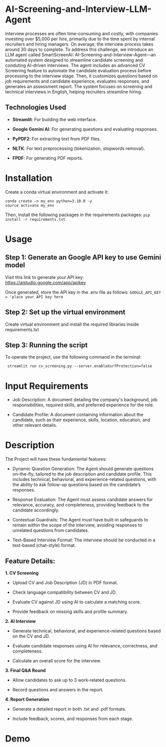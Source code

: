 # AI-Screening-and-Interview-LLM-Agent

Interview processes are often time-consuming and costly, with companies investing over $5,000 per hire, primarily due to the time spent by internal recruiters and hiring managers. On average, the interview process takes around 30 days to complete. To address this challenge, we introduce an LLM agent called SmartScreenAI: AI-Screening-and-Interview-Agent—an automated system designed to streamline candidate screening and conduting AI-driven interviews. The agent includes an advanced CV Screening feature to automate the candidate evaluation process before processing to the interview stage. Then, it customizes questions based on job requirements and candidate experience, evaluates responses, and generates an assessment report. The system focuses on screening and technical interviews in English, helping recruiters streamline hiring. 

## Technologies Used 

- **Streamlit**: For building the web interface.

- **Google Gemini AI**: For generating questions and evaluating responses.

- **PyPDF2**: For extracting text from PDF files.

- **NLTK**: For text preprocessing (tokenization, stopwords removal).

- **FPDF**: For generating PDF reports.

# Installation

Create a conda virtual environment and activate it:

```
conda create -n my_env python=3.10.0 -y
source activate my_env
```
Then, install the following packages in the requirements packages: ```pip install -r requirements.txt```  

# Usage

## Step 1: Generate an Google API key to use Gemini model 
Visit this link to generate your API key: https://aistudio.google.com/app/apikey

Once generated, store the API key in the .env file as follows: ```GOOGLE_API_KEY = 'place your API key here```

## Step 2: Set up the virtual environment
Create virtual environment and install the required libraries inside requirements.txt

## Step 3: Running the script
To operate the project, use the following command in the terminal:
```
 streamlit run cv_screening.py --server.enableXsrfProtection=false
```

# Input Requirements

- Job Description: A document detailing the company's background, job responsibilities, required skills, and preferred experience for the role.

- Candidate Profile: A document containing information about the candidate, such as their experience, skills, location, education, and other relevant details.

# Description

The Project will have these fundamental features:

- Dynamic Question Generation: The Agent should generate questions on-the-fly, tailored to the job description and candidate profile. This includes technical, behavioral, and experience-related questions, with the ability to ask follow-up questions based on the candidate’s responses.

- Response Evaluation: The Agent must assess candidate answers for relevance, accuracy, and completeness, providing feedback to the candidate accordingly.

- Contextual Guardrails: The Agent must have built-in safeguards to remain within the scope of the interview, avoiding responses to unrelated questions from candidates.

- Text-Based Interview Format: The interview should be conducted in a text-based (chat-style) format.

## Feature Details:

**1.	CV Screening**
   
- Upload CV and Job Description (JD) in PDF format.

- Check language compatibility between CV and JD.

- Evaluate CV against JD using AI to calculate a matching score.

- Provide feedback on missing skills and profile summary.

**2.	AI Interview**

- Generate technical, behavioral, and experience-related questions based on the CV and JD.

- Evaluate candidate responses using AI for relevance, correctness, and completeness.

- Calculate an overall score for the interview.

**3.	Final Q&A Round**
   
- Allow candidates to ask up to 3 work-related questions.

- Record questions and answers in the report.

**4.	Report Generation**
   
- Generate a detailed report in both .txt and .pdf formats.

- Include feedback, scores, and responses from each stage.


# Demo




